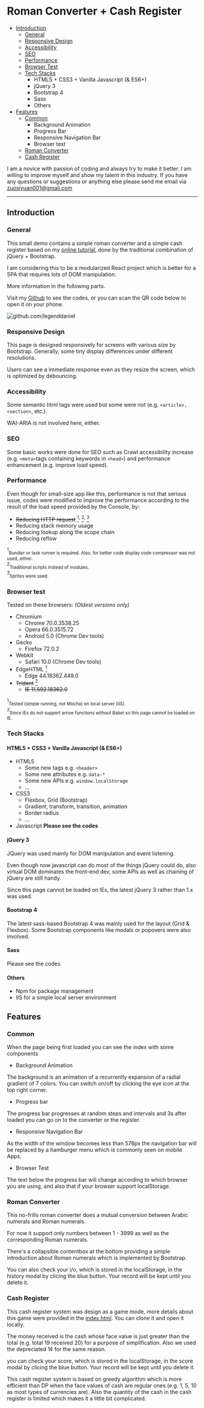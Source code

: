 
# Roman Converter + Cash Register

- [Introduction](#introduction)
    - [General](#general)
    - [Responsive Design](#responsive-design)
    - [Accessibility](#accessibility)
    - [SEO](#seo)
    - [Performance](#performance)
    - [Browser Test](#browser-test)
    - [Tech Stacks](#tech-stacks)
        - HTML5 + CSS3 + Vanilla Javascript (& ES6+)
        - jQuery 3
        - Bootstrap 4
        - Sass
        - Others
- [Features](#features)
    - [Common](#common)
        - Background Animation
        - Progress Bar
        - Responsive Navigation Bar
        - Browser test
    - [Roman Converter](#roman-converter)
    - [Cash Register](#cash-register)

I am a novice with passion of coding and always try to make it better. I am willing to improve myself and show my talent in this industry. If you have any questions or suggestions or anything else please send me email via zuosiyuan001@gmail.com

---

## Introduction
### General

This small demo contains a simple roman converter and a simple cash register based on my [online tutorial](https://www.freecodecamp.org/certification/legenddaniel/javascript-algorithms-and-data-structures), done by the traditional combination of jQuery + Bootstrap.

I am considering this to be a modularized React project which is better for a SPA that requires lots of DOM manipulation.

More information in the following parts.

Visit my [Github](https://github.com/legenddaniel/roman-converter-cash-register "github.com/legenddaniel") to see the codes, or you can scan the QR code below to open it on your phone.

<!-- <img src="img/qr.png" title="github.com/legenddaniel" alt="something wrong happened"></img> -->
![](img/qr.png "github.com/legenddaniel")

### Responsive Design

This page is designed responsively for screens with various size by Bootstrap. Generally, some tiny display differences under different resolutions. 

Users can see a immediate response even as they resize the screen, which is optimized by debouncing.

### Accessibility

Some semantic html tags were used but some were not (e.g. `<article>, <section>`, etc.).

WAI-ARIA is not involved here, either.

### SEO

Some basic works were done for SEO such as Crawl accessibility increase (e.g. `<meta>`tags containing keywords in `<head>`) and performance enhancement (e.g. improve load speed).

### Performance

Even though for small-size app like this, performance is not that serious issue, codes were modified to improve the performance according to the result of the load speed provided by the Console, by:
- ~~Reducing HTTP request~~ <a href="#performance1"><sup>1</sup></a><sup>, </sup><a href="#performance2"><sup>2</sup></a><sup>, </sup><a href="#performance3"><sup>3</sup></a>
- Reducing stack memory usage
- Reducing lookup along the scope chain
- Reducing reflow

<div>
    <sup id="performance1">1</sup><sub>Bundler or task runner is required. Also, for better code display code compressor was not used, either.</sub>
    <br>
    <sup id="performance2">2</sup><sub>Traditional scripts instead of modules.</sub>
    <br>
    <sup id="performance3">3</sup><sub>Sprites were used.</sub>
</div>

### Browser test

Tested on these browsers: _(Oldest versions only)_

- Chromium
    - Chrome 70.0.3538.25
    - Opera 66.0.3515.72
    - Android 5.0 (Chrome Dev tools)
- Gecko
    - Firefox 72.0.2
- Webkit
    - Safari 10.0 (Chrome Dev tools)
- EdgeHTML <a href="#browser-test1"><sup>1</sup></a>
    - Edge 44.18362.449.0
- ~~Trident~~ <a href="#browser-test2"><sup>2</sup></a>
   - ~~IE 11.592.18362.0~~

<div>
    <sup id="browser-test1">1</sup><sub>Tested (simple running, not Mocha) on local server (IIS).</sub>
    <br>
    <sup id="browser-test2">2</sup><sub>Since IEs do not support arrow functions without Babel so this page cannot be loaded on IE.</sub>
</div>

### Tech Stacks
#### HTML5 + CSS3 + Vanilla Javascript (& ES6+)

- HTML5
    - Some new tags e.g. `<header>`
    - Some new attributes e.g. `data-*`
    - Some new APIs e.g. `window.localStorage`
    - ...
- CSS3
    - Flexbox, Grid (Bootstrap)
    - Gradient, transform, transition, animation
    - Border radius
    - ...
- Javascript __Please see the codes__

#### jQuery 3

JQuery was used mainly for DOM manipulation and event listening. 

Even though now javascript can do most of the things jQuery could do, also virtual DOM dominates the front-end dev, some APIs as well as chaining of jQuery are still handy. 

Since this page cannot be loaded on IEs, the latest jQuery 3 rather than 1.x was used.

#### Bootstrap 4

The latest sass-based Bootstrap 4 was mainly used for the layout (Grid & Flexbox). Some Bootstrap components like modals or popovers were also involved.

#### Sass 

Please see the codes

#### Others

- Npm for package management
- IIS for a simple local server environment

## Features
### Common

When the page being first loaded you can see the index with some components

- Background Animation

The background is an animation of a recurrently expansion of a radial gradient of 7 colors. You can switch on/off by clicking the eye icon at the top right corner.

- Progress bar

The progress bar progresses at random steps and intervals and 3s after loaded you can go on to the converter or the register.

- Responsive Navigation Bar

As the width of the window becomes less than 576px the navigation bar will be replaced by a hamburger menu which is commonly seen on mobile Apps.

- Browser Test

The text below the progress bar will change according to which browser you are using, and also that if your browser support localStorage.

### Roman Converter

This no-frills roman converter does a mutual conversion between Arabic numerals and Roman numerals. 

For now it support only numbers between 1 - 3999 as well as the corresponding Roman numerals.

There's a collapsible contentbox at the bottom providing a simple introduction about Roman numerals which is implemented by Bootstrap.

You can also check your i/o, which is stored in the localStorage, in the history modal by clicing the blue button. Your record will be kept until you delete it.

### Cash Register

This cash register system was design as a game mode, more details about this game were provided in the [index.html](https://github.com/legenddaniel/roman-converter-cash-register/blob/master/index.html). You can clone it and open it locally.

The money received is the cash whose face value is just greater than the total (e.g. total 19 received 20) for a purpose of simplification. Also we used the depreciated 1¢ for the same reason.

you can check your score, which is stored in the localStorage, in the score modal by clicing the blue button. Your record will be kept until you delete it.

This cash register system is based on greedy algorithm which is more efficient than DP when the face values of cash are regular ones (e.g. 1, 5, 10 as most types of currencies are). Also the quantity of the cash in the cash register is limited which makes it a little bit complicated.


